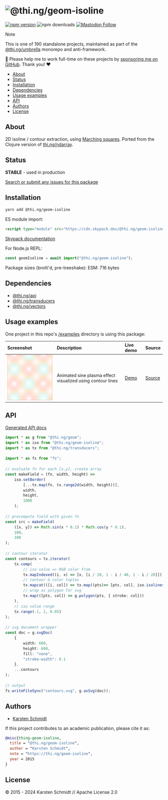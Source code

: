 <!-- This file is generated - DO NOT EDIT! -->
<!-- Please see: https://github.com/thi-ng/umbrella/blob/develop/CONTRIBUTING.md#changes-to-readme-files -->
# ![@thi.ng/geom-isoline](https://media.thi.ng/umbrella/banners-20230807/thing-geom-isoline.svg?3e261cec)

[![npm version](https://img.shields.io/npm/v/@thi.ng/geom-isoline.svg)](https://www.npmjs.com/package/@thi.ng/geom-isoline)
![npm downloads](https://img.shields.io/npm/dm/@thi.ng/geom-isoline.svg)
[![Mastodon Follow](https://img.shields.io/mastodon/follow/109331703950160316?domain=https%3A%2F%2Fmastodon.thi.ng&style=social)](https://mastodon.thi.ng/@toxi)

> [!NOTE]
> This is one of 190 standalone projects, maintained as part
> of the [@thi.ng/umbrella](https://github.com/thi-ng/umbrella/) monorepo
> and anti-framework.
>
> 🚀 Please help me to work full-time on these projects by [sponsoring me on
> GitHub](https://github.com/sponsors/postspectacular). Thank you! ❤️

- [About](#about)
- [Status](#status)
- [Installation](#installation)
- [Dependencies](#dependencies)
- [Usage examples](#usage-examples)
- [API](#api)
- [Authors](#authors)
- [License](#license)

## About

2D isoline / contour extraction, using [Marching
squares](https://en.wikipedia.org/wiki/Marching_squares). Ported from
the Clojure version of
[thi.ng/ndarray](https://github.com/thi-ng/ndarray/blob/develop/src/contours.org).

## Status

**STABLE** - used in production

[Search or submit any issues for this package](https://github.com/thi-ng/umbrella/issues?q=%5Bgeom-isoline%5D+in%3Atitle)

## Installation

```bash
yarn add @thi.ng/geom-isoline
```

ES module import:

```html
<script type="module" src="https://cdn.skypack.dev/@thi.ng/geom-isoline"></script>
```

[Skypack documentation](https://docs.skypack.dev/)

For Node.js REPL:

```js
const geomIsoline = await import("@thi.ng/geom-isoline");
```

Package sizes (brotli'd, pre-treeshake): ESM: 716 bytes

## Dependencies

- [@thi.ng/api](https://github.com/thi-ng/umbrella/tree/develop/packages/api)
- [@thi.ng/transducers](https://github.com/thi-ng/umbrella/tree/develop/packages/transducers)
- [@thi.ng/vectors](https://github.com/thi-ng/umbrella/tree/develop/packages/vectors)

## Usage examples

One project in this repo's
[/examples](https://github.com/thi-ng/umbrella/tree/develop/examples)
directory is using this package:

| Screenshot                                                                                                      | Description                                                | Live demo                                        | Source                                                                        |
|:----------------------------------------------------------------------------------------------------------------|:-----------------------------------------------------------|:-------------------------------------------------|:------------------------------------------------------------------------------|
| <img src="https://raw.githubusercontent.com/thi-ng/umbrella/develop/assets/geom/geom-isoline.png" width="240"/> | Animated sine plasma effect visualized using contour lines | [Demo](https://demo.thi.ng/umbrella/iso-plasma/) | [Source](https://github.com/thi-ng/umbrella/tree/develop/examples/iso-plasma) |

## API

[Generated API docs](https://docs.thi.ng/umbrella/geom-isoline/)

```ts
import * as g from "@thi.ng/geom";
import * as iso from "@thi.ng/geom-isoline";
import * as tx from "@thi.ng/transducers";

import * as fs from "fs";

// evaluate fn for each [x,y], create array
const makeField = (fn, width, height) =>
    iso.setBorder(
        [...tx.map(fn, tx.range2d(width, height))],
        width,
        height,
        1000
    );

// precompute field with given fn
const src = makeField(
    ([x, y]) => Math.sin(x * 0.1) * Math.cos(y * 0.1),
    100,
    100
);

// contour iterator
const contours = tx.iterator(
    tx.comp(
        // iso value => RGB color from
        tx.mapIndexed((i, x) => [x, [i / 20, 1 - i / 40, 1 - i / 20]]),
        // contour & color tuples
        tx.mapcat(([i, col]) => tx.map((pts)=> [pts, col], iso.isolines(src, 100, 100, i))),
        // wrap as polygon for svg
        tx.map(([pts, col]) => g.polygon(pts, { stroke: col}))
    ),
    // iso value range
    tx.range(-1, 1, 0.05)
);

// svg document wrapper
const doc = g.svgDoc(
    {
        width: 600,
        height: 600,
        fill: "none",
        "stroke-width": 0.1
    },
    ...contours
);

// output
fs.writeFileSync("contours.svg", g.asSvg(doc));
```

## Authors

- [Karsten Schmidt](https://thi.ng)

If this project contributes to an academic publication, please cite it as:

```bibtex
@misc{thing-geom-isoline,
  title = "@thi.ng/geom-isoline",
  author = "Karsten Schmidt",
  note = "https://thi.ng/geom-isoline",
  year = 2015
}
```

## License

&copy; 2015 - 2024 Karsten Schmidt // Apache License 2.0
